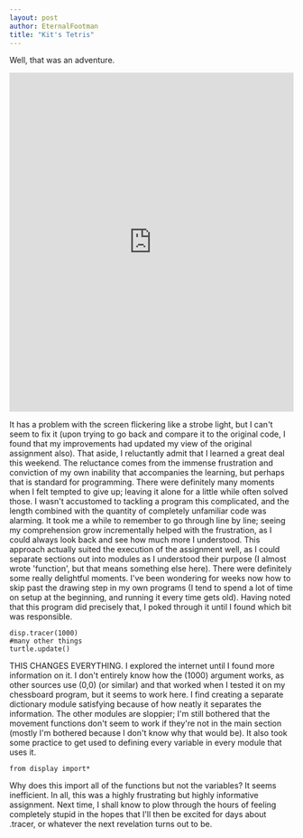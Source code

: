 ```yaml
---
layout: post
author: EternalFootman
title: "Kit's Tetris"
---
```


Well, that was an adventure.

<iframe src="https://trinket.io/embed/python/5ecb41f610" width="100%" height="600" frameborder="0" marginwidth="0" marginheight="0" allowfullscreen></iframe>

It has a problem with the screen flickering like a strobe light, but I can't seem to fix it (upon trying to go back and compare it to the original code, I found that my improvements had updated my view of the original assignment also).
That aside, I reluctantly admit that I learned a great deal this weekend. The reluctance comes from the immense frustration and conviction of my own inability that accompanies the learning, but perhaps that is standard for programming. There were definitely many moments when I felt tempted to give up; leaving it alone for a little while often solved those.
I wasn't accustomed to tackling a program this complicated, and the length combined with the quantity of completely unfamiliar code was alarming. It took me a while to remember to go through line by line; seeing my comprehension grow incrementally helped with the frustration, as I could always look back and see how much more I understood. This approach actually suited the execution of the assignment well, as I could separate sections out into modules as I understood their purpose (I almost wrote 'function', but that means something else here).
There were definitely some really delightful moments. I've been wondering for weeks now how to skip past the drawing step in my own programs (I tend to spend a lot of time on setup at the beginning, and running it every time gets old). Having noted that this program did precisely that, I poked through it until I found which bit was responsible.

```
disp.tracer(1000)
#many other things
turtle.update()
```

THIS CHANGES EVERYTHING. I explored the internet until I found more information on it. I don't entirely know how the (1000) argument works, as other sources use (0,0) (or similar) and that worked when I tested it on my chessboard program, but it seems to work here.
I find creating a separate dictionary module satisfying because of how neatly it separates the information. The other modules are sloppier; I'm still bothered that the movement functions don't seem to work if they're not in the main section (mostly I'm bothered because I don't know why that would be). It also took some practice to get used to defining every variable in every module that uses it.

```
from display import*
```

Why does this import all of the functions but not the variables? It seems inefficient.
In all, this was a highly frustrating but highly informative assignment. Next time, I shall know to plow through the hours of feeling completely stupid in the hopes that I'll then be excited for days about .tracer, or whatever the next revelation turns out to be.